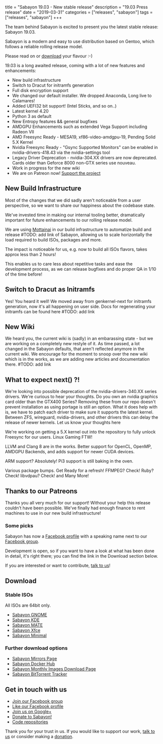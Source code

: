 title = "Sabayon 19.03 - New stable release"
description = "19.03 Press release"
date = "2019-03-31"
categories = ["releases", "sabayon"]
tags = ["releases", "sabayon"]
+++

The team behind Sabayon is excited to present you the latest stable release:
Sabayon 19.03.

Sabayon is a modern and easy to use distribution based on Gentoo,
which follows a reliable rolling release model.

Please read on or [download](/download/) your flavour :-)

19.03 is a long awaited release, coming with a lot of new features and enhancements:

- New build infrastructure
- Switch to Dracut for initramfs generation
- Full disk encryption support
- We changed our default installer. We dropped Anaconda, Long live to Calamares!
- Added UEFI32 bit support! (Intel Sticks, and so on..)
- Latest kernel 4.20
- Python 3 as default
- New Entropy features && general bugfixes
- AMDGPU Enhancements such as extended Vega Support including Radeon VII
- AMD Freesync Ready - MESA19, xf86-video-amdgpu-19, Pending Solid 5.X Kernel
- Nvidia Freesync Ready - "Gsync Supported Monitors" can be enabled in nvidia-drivers-418.43 via the nvidia-settings tool
- Legacy Driver Deprecation - nvidia-304.XX drivers are now deprecated. Cards older than Geforce 8000 non-GTX series use nouveau.
- Work in progress for the new wiki
- We are on Patreon now! [Support the project](https://www.patreon.com/sabayon)


## New Build Infrastructure

Most of the changes that we did sadly aren't noticeable from a user perspective, so we want to share
our happiness about the codebase state.

We've invested time in making our internal tooling better, dramatically important for future enhancements to our rolling release model.

We are using [Mottainai]() in our build infrastructure to automatize build and release #TODO: add link
of Sabayon, allowing us to scale horizontally the load required to build ISOs, packages and more.

The impact is noticeable for us, e.g. now to build all ISOs flavors, takes approx less than 2 hours!

This enables us to care less about repetitive tasks and ease the development process, as we can release bugfixes and do proper QA in 
1/10 of the time before!


## Switch to Dracut as Initramfs

Yes! You heard it well! We moved away from genkernel-next for initramfs generation, now it's all happening on user side. 
Docs for regenerating your initramfs can be found here #TODO: add link


## New Wiki

We heard you, the current wiki is (sadly) in an embarassing state - but we are working on a completely new restyle of it.
As time passed, a lot changed in the Sabayon defaults, that aren't reflected anymore in the current wiki. We encourage for the moment
to snoop over the new wiki which is in the works, as we are adding new articles and documentation there. #TODO: add link


## What to expect next() ?!
We're looking into possible deprecation of the nvidia-drivers-340.XX series drivers. We're curious to hear your thoughts.
Do you own an nvidia graphics card older than the GTX400 Series? Removing these from our repo doesn't prevent installation
as using portage is still an option. What it does help with is, we have to patch each driver to make sure it supports the
latest kernel. Between ZFS, wireguard, nvidia-drivers, and other drivers this can delay the release of newer kernels.
Let us know your thoughts here[]() 

We're working on getting a 5.X kernel out into the repository to fully unlock Freesync for our users. Linux Gaming FTW!

LLVM and Clang 8 are in the works. Better support for OpenCL, OpenMP, AMDGPU Backends, and adds support for newer CUDA devices.

ARM support? Absolutely! Pi3 support is still baking in the oven.

Various package bumps. Get Ready for a refresh! FFMPEG? Check! Ruby? Check! libvdpau? Check! and Many More!


## Thanks to our Patreons

Thanks you all very much for our support! Without your help this release couldn't have been possible. 
We've finally had enough finance to rent machines to use in our new build infrastructure!


### Some picks

Sabayon has now a [Facebook profile](https://www.facebook.com/sabayon.linux)
with a speaking name next to our
[Facebook group](https://www.facebook.com/groups/36125411841).

Development is open, so if you want to have a look at what has been done in
detail, it's right there; you can find the link in the Download section below.

If you are interested or want to contribute, [talk to us](/chat/)!


## Download

### Stable ISOs

All ISOs are 64bit only.

* [Sabayon GNOME](http://dl.sabayon.org/stable/Sabayon_Linux_19.03_amd64_GNOME.iso)
* [Sabayon KDE](http://dl.sabayon.org/stable/Sabayon_Linux_19.03_amd64_KDE.iso)
* [Sabayon MATE](http://dl.sabayon.org/stable/Sabayon_Linux_19.03_amd64_MATE.iso)
* [Sabayon Xfce](http://dl.sabayon.org/stable/Sabayon_Linux_19.03_amd64_Xfce.iso)
* [Sabayon Minimal](http://dl.sabayon.org/stable/Sabayon_Linux_19.03_amd64_Minimal.iso)

### Further download options

* [Sabayon Mirrors Page](/mirrors/)
* [Sabayon Docker Hub](https://hub.docker.com/r/sabayon)
* [Sabayon Monthly Images Download Page](http://dl.sabayon.org/iso/monthly/monthly.html)
* [Sabayon BitTorrent Tracker](http://torrents.sabayon.org/)

## Get in touch with us

* [Join our Facebook group](https://www.facebook.com/groups/36125411841)
* [Like our Facebook profile](https://www.facebook.com/sabayon.linux)
* [Join us on Google+](https://plus.google.com/+sabayon)
* [Donate to Sabayon!](/donate/)
* [Code repositories](https://github.com/Sabayon/)

Thank you for your trust in us. If you would like to support our work,
[talk to us](/chat/) or consider making a [donation](/donate/).
